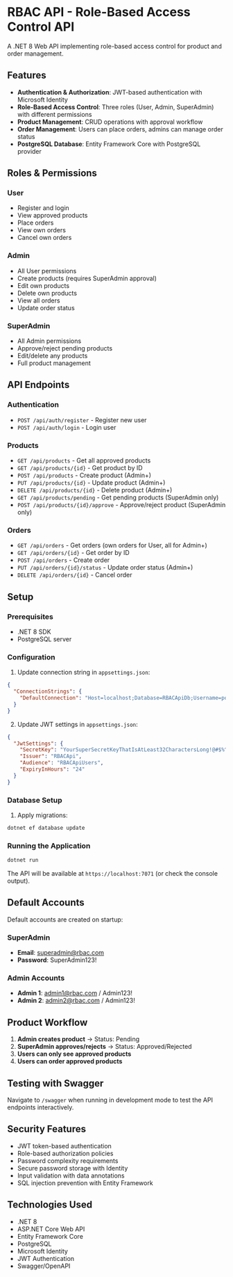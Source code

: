 # RBAC API - Role-Based Access Control API

A .NET 8 Web API implementing role-based access control for product and order management.

## Features

- **Authentication & Authorization**: JWT-based authentication with Microsoft Identity
- **Role-Based Access Control**: Three roles (User, Admin, SuperAdmin) with different permissions
- **Product Management**: CRUD operations with approval workflow
- **Order Management**: Users can place orders, admins can manage order status
- **PostgreSQL Database**: Entity Framework Core with PostgreSQL provider

## Roles & Permissions

### User
- Register and login
- View approved products
- Place orders
- View own orders
- Cancel own orders

### Admin
- All User permissions
- Create products (requires SuperAdmin approval)
- Edit own products
- Delete own products
- View all orders
- Update order status

### SuperAdmin
- All Admin permissions
- Approve/reject pending products
- Edit/delete any products
- Full product management

## API Endpoints

### Authentication
- `POST /api/auth/register` - Register new user
- `POST /api/auth/login` - Login user

### Products
- `GET /api/products` - Get all approved products
- `GET /api/products/{id}` - Get product by ID
- `POST /api/products` - Create product (Admin+)
- `PUT /api/products/{id}` - Update product (Admin+)
- `DELETE /api/products/{id}` - Delete product (Admin+)
- `GET /api/products/pending` - Get pending products (SuperAdmin only)
- `POST /api/products/{id}/approve` - Approve/reject product (SuperAdmin only)

### Orders
- `GET /api/orders` - Get orders (own orders for User, all for Admin+)
- `GET /api/orders/{id}` - Get order by ID
- `POST /api/orders` - Create order
- `PUT /api/orders/{id}/status` - Update order status (Admin+)
- `DELETE /api/orders/{id}` - Cancel order

## Setup

### Prerequisites
- .NET 8 SDK
- PostgreSQL server

### Configuration

1. Update connection string in `appsettings.json`:
```json
{
  "ConnectionStrings": {
    "DefaultConnection": "Host=localhost;Database=RBACApiDb;Username=postgres;Password=postgres"
  }
}
```

2. Update JWT settings in `appsettings.json`:
```json
{
  "JwtSettings": {
    "SecretKey": "YourSuperSecretKeyThatIsAtLeast32CharactersLong!@#$%^&*()",
    "Issuer": "RBACApi",
    "Audience": "RBACApiUsers",
    "ExpiryInHours": "24"
  }
}
```

### Database Setup

1. Apply migrations:
```bash
dotnet ef database update
```

### Running the Application

```bash
dotnet run
```

The API will be available at `https://localhost:7071` (or check the console output).

## Default Accounts

Default accounts are created on startup:

### SuperAdmin
- **Email**: superadmin@rbac.com
- **Password**: SuperAdmin123!

### Admin Accounts
- **Admin 1**: admin1@rbac.com / Admin123!
- **Admin 2**: admin2@rbac.com / Admin123!

## Product Workflow

1. **Admin creates product** → Status: Pending
2. **SuperAdmin approves/rejects** → Status: Approved/Rejected
3. **Users can only see approved products**
4. **Users can order approved products**

## Testing with Swagger

Navigate to `/swagger` when running in development mode to test the API endpoints interactively.

## Security Features

- JWT token-based authentication
- Role-based authorization policies
- Password complexity requirements
- Secure password storage with Identity
- Input validation with data annotations
- SQL injection prevention with Entity Framework

## Technologies Used

- .NET 8
- ASP.NET Core Web API
- Entity Framework Core
- PostgreSQL
- Microsoft Identity
- JWT Authentication
- Swagger/OpenAPI